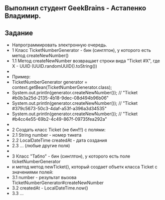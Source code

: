 <h2>Выполнил студент GeekBrains - Астапенко Владимир.</h2>
<h2>Задание</h2>

   * Напрограммировать электронную очередь.
   * 1 Класс TicketNumberGenerator - бин (синглтон), у которого есть метод createNewNumber()
   * 1.1 Метод createNewNumber возвращает строки вида "Ticket #X", где X - UUID (UUID.randomUUID().toString())
   *
   * Пример:
   * TicketNumberGenerator generator = context.getBean(TicketNumberGenerator.class);
   * System.out.println(generator.createNewNumber()); // "Ticket #b0b3a25d-2135-4b18-9dec-08d494b96b06"
   * System.out.println(generator.createNewNumber()); // "Ticket #379c5673-50c3-4daf-a53f-a396a3d34535"
   * System.out.println(generator.createNewNumber()); // "Ticket #b4cc4e55-69b2-4c49-867f-09735fea292a"
   *
   * 2 Создать класс Ticket (не бин!!!) с полями:
   * 2.1 String number - номер тикета
   * 2.2 LocalDateTime createdAt - дата создания
   * 2.3 ... (любые другие поля)
   *
   * 3 Класс "Табло" - бин (синглтон), у которого есть поле ticketNumberGenerator
   *    и метод метод newTicket(), который создает объетк класса Ticket с значениями полей:
   * 3.1 number - результат вызова TicketNumberGenerator#createNewNumber
   * 3.2 createdAt - LocalDateTime.now()
   * 3.3 ...
